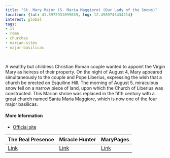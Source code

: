 ```yaml
---
title: "St. Mary Major (S. Maria Maggiore) (Our Lady of the Snows)"
location: {lat: 41.8972931099639, lng: 12.4989743434214}
interest: global
tags:
- it
- rome
- churches
- marian-sites
- major-basilicas

---
```



A wealthy but childless Christian Roman couple wanted to appoint the Virgin Mary as heiress of their property. On the night of August 4, Mary appeared simultaneously to the couple and Pope Liberius, expressing the wish that a church be erected on Esquiline Hill.  The morning of August 5, miraculous snow fell on a narrow piece of land, upon which the Church of Liberius was constructed.  This Marian shrine was replaced in the fifth century with a great church named Santa Maria Maggiore, which is now one of the four major basilicas.

#### More Information

* [Official site](https://www.vatican.va/various/basiliche/sm_maggiore/index_en.html)


| The Real Presence | Miracle Hunter | MaryPages |
| --- | --- | --- |
| [Link](http://www.therealpresence.org/eucharst/misc/BVM/117_ROMA_60x96.pdf) | [Link](https://www.miraclehunter.com/marian_apparitions/approved_apparitions/rome/index.html) | [Link](https://www.marypages.com/our-lady-of-the-snows-en.html) |





